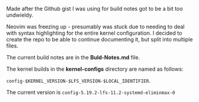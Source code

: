 Made after the Github gist I was using for build notes got to be a bit too undwieldy.

Neovim was freezing up - presumably was stuck due to needing to deal with syntax highlighting for the entire kernel configuration. I decided to create the repo to be able to continue documenting it, but split into multiple files.

The current build notes are in the **Buld-Notes.md** file.

The kernel builds in the **kernel-configs** directory are named as follows:

`config-$KERNEL_VERSION-$LFS_VERSION-$LOCAL_IDENTIFIER`.

The current version is `config-5.19.2-lfs-11.2-systemd-eliminmax-0`
